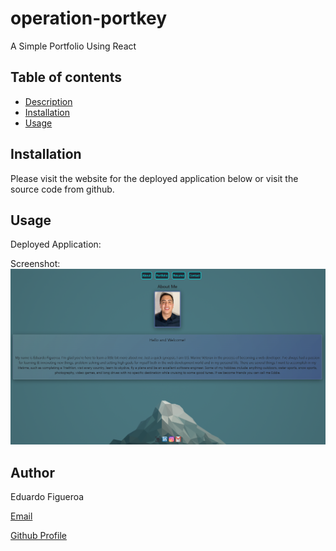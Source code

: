 # operation-portkey
A Simple Portfolio Using React

## Table of contents
- [Description](#description)
- [Installation](#installation)
- [Usage](#usage)


## Installation
Please visit the website for the deployed application below or visit the source code from github. 

## Usage 
Deployed Application: 

Screenshot:
![](./portfolio2/src/assets/web-scrn.png)







## Author 
Eduardo Figueroa

[Email](eddiefigueroa18@gmail.com)

[Github Profile](https://github.com/eddiefigueroa18)
